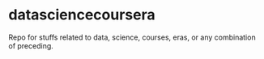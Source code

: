 # datasciencecoursera
Repo for stuffs related to data, science, courses, eras, or any combination of preceding.
